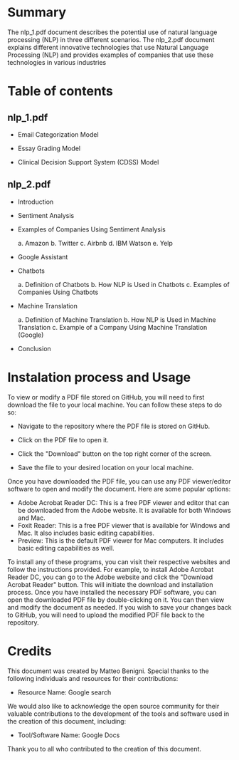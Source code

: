 # Summary
The nlp_1.pdf document describes the potential use of natural language processing (NLP) in three different scenarios.
The nlp_2.pdf document explains different innovative technologies that use Natural Language Processing (NLP) and provides examples of companies that use these technologies in various industries 

# Table of contents

## nlp_1.pdf

- Email Categorization Model

- Essay Grading Model

- Clinical Decision Support System (CDSS) Model

## nlp_2.pdf

- Introduction

- Sentiment Analysis

- Examples of Companies Using Sentiment Analysis

  a. Amazon
  b. Twitter
  c. Airbnb
  d. IBM Watson
  e. Yelp

- Google Assistant

- Chatbots

  a. Definition of Chatbots
  b. How NLP is Used in Chatbots
  c. Examples of Companies Using Chatbots

- Machine Translation

  a. Definition of Machine Translation
  b. How NLP is Used in Machine Translation
  c. Example of a Company Using Machine Translation (Google)

- Conclusion

# Instalation process and Usage

To view or modify a PDF file stored on GitHub, you will need to first download the file to your local machine. You can follow these steps to do so:

- Navigate to the repository where the PDF file is stored on GitHub.

- Click on the PDF file to open it.

- Click the "Download" button on the top right corner of the screen.

- Save the file to your desired location on your local machine.

Once you have downloaded the PDF file, you can use any PDF viewer/editor software to open and modify the document. Here are some popular options:

- Adobe Acrobat Reader DC: This is a free PDF viewer and editor that can be downloaded from the Adobe website. It is available for both Windows and Mac.
- Foxit Reader: This is a free PDF viewer that is available for Windows and Mac. It also includes basic editing capabilities.
- Preview: This is the default PDF viewer for Mac computers. It includes basic editing capabilities as well.

To install any of these programs, you can visit their respective websites and follow the instructions provided. For example, to install Adobe Acrobat Reader DC, you can go to the Adobe website and click the "Download Acrobat Reader" button. This will initiate the download and installation process.
Once you have installed the necessary PDF software, you can open the downloaded PDF file by double-clicking on it. You can then view and modify the document as needed. If you wish to save your changes back to GitHub, you will need to upload the modified PDF file back to the repository.

# Credits

This document was created by Matteo Benigni. Special thanks to the following individuals and resources for their contributions:

- Resource Name: Google search

We would also like to acknowledge the open source community for their valuable contributions to the development of the tools and software used in the creation of this document, including:

- Tool/Software Name: Google Docs

Thank you to all who contributed to the creation of this document.
